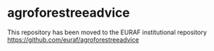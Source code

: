 # agroforestreeadvice
This repository has been moved to the EURAF institutional repository https://github.com/euraf/agroforestreeadvice
